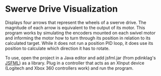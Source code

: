# Swerve Drive Visualization

Displays four arrows that represent the wheels of a swerve drive. The magnitude of each arrow is equivalent to the output of its motor. This program works by simulating the encoders mounted on each swivel motor and informing the motor how to turn through its position in relation to its calculated target. While it does not run a position PID loop, it does use its position to calculate which direction it has to rotate.

To use, open the project in a Java editor and add jsfml.jar (from pdinklag's [JSFML](https://github.com/pdinklag/JSFML/releases "JSFML")) as a library. Plug in a controller that acts as an XInput device (Logitech and Xbox 360 controllers work) and run the program.
